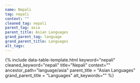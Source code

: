 ```yaml
---
name: Nepali
tag: nepali
context: ""
cleaned_tag: nepali
parent_tag: asia
parent_title: Asian Languages
grand_parent_tag: language
grand_parent_title: Languages
alt_tags: 
---
```


{% include data-table-template.html 
  keyword="nepali" 
  cleaned_keyword="nepali" 
  title="Nepali"
  context=""
  ancestor_path="language/asia" 
  parent_title = "Asian Languages"
  grand_parent_title = "Languages"
  alt_keywords=""
%}

